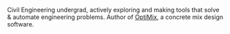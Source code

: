 Civil Engineering undergrad, actively exploring and making tools that solve & automate engineering problems. Author of [OptiMix](https://github.com/kolahimself/OptiMix), a concrete mix design software.
